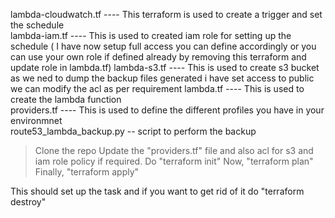lambda-cloudwatch.tf  ---- This terraform is used to create a trigger and set the schedule		
lambda-iam.tf	      ---- This is used to created iam role for setting up the schedule ( I have now setup full access you can define accordingly or you can use your own role if defined already by removing this terraform and update role in lambda.tf)
lambda-s3.tf	      ---- This is used to create s3 bucket as we ned to dump the backup files generated i have set access to public we can modify the acl as per requirement
lambda.tf			  ---- This is used to create the lambda function	
providers.tf		  ---- This is used to define the different profiles you have in your environmnet		
route53_lambda_backup.py -- script to perform the backup

> Clone the repo
> Update the "providers.tf" file and also acl for s3 and iam role policy if required.
> Do "terraform init"
> Now, "terraform plan"
> Finally, "terraform apply"

This should set up the task and if you want to get rid of it do "terraform destroy"
 
